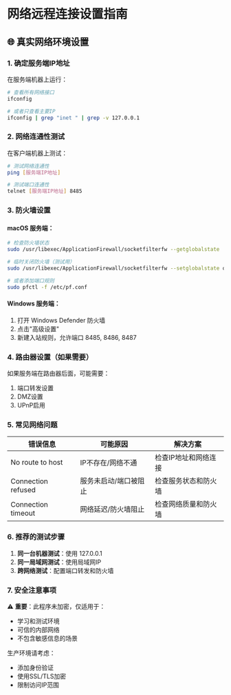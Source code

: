 # 网络远程连接设置指南

## 🌐 真实网络环境设置

### 1. 确定服务端IP地址

在服务端机器上运行：
```bash
# 查看所有网络接口
ifconfig

# 或者只查看主要IP
ifconfig | grep "inet " | grep -v 127.0.0.1
```

### 2. 网络连通性测试

在客户端机器上测试：
```bash
# 测试网络连通性
ping [服务端IP地址]

# 测试端口连通性
telnet [服务端IP地址] 8485
```

### 3. 防火墙设置

#### macOS 服务端：
```bash
# 检查防火墙状态
sudo /usr/libexec/ApplicationFirewall/socketfilterfw --getglobalstate

# 临时关闭防火墙（测试用）
sudo /usr/libexec/ApplicationFirewall/socketfilterfw --setglobalstate off

# 或者添加端口规则
sudo pfctl -f /etc/pf.conf
```

#### Windows 服务端：
1. 打开 Windows Defender 防火墙
2. 点击"高级设置"
3. 新建入站规则，允许端口 8485, 8486, 8487

### 4. 路由器设置（如果需要）

如果服务端在路由器后面，可能需要：
1. 端口转发设置
2. DMZ设置
3. UPnP启用

### 5. 常见网络问题

| 错误信息 | 可能原因 | 解决方案 |
|---------|---------|---------|
| No route to host | IP不存在/网络不通 | 检查IP地址和网络连接 |
| Connection refused | 服务未启动/端口被阻止 | 检查服务状态和防火墙 |
| Connection timeout | 网络延迟/防火墙阻止 | 检查网络质量和防火墙 |

### 6. 推荐的测试步骤

1. **同一台机器测试**：使用 127.0.0.1
2. **同一局域网测试**：使用局域网IP
3. **跨网络测试**：配置端口转发和防火墙

### 7. 安全注意事项

⚠️ **重要**：此程序未加密，仅适用于：
- 学习和测试环境
- 可信的内部网络
- 不包含敏感信息的场景

生产环境请考虑：
- 添加身份验证
- 使用SSL/TLS加密
- 限制访问IP范围 
